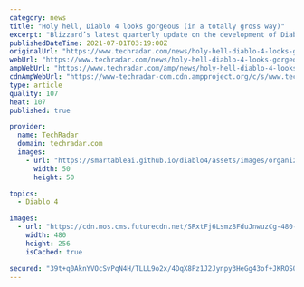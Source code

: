 ```yaml
---
category: news
title: "Holy hell, Diablo 4 looks gorgeous (in a totally gross way)"
excerpt: "Blizzard’s latest quarterly update on the development of Diablo 4 gives a deep-dive look at its gorgeously gruesome art style. From a gameplay perspective, perhaps the most important aspect is that ..."
publishedDateTime: 2021-07-01T03:19:00Z
originalUrl: "https://www.techradar.com/news/holy-hell-diablo-4-looks-gorgeous-in-a-totally-gross-way"
webUrl: "https://www.techradar.com/news/holy-hell-diablo-4-looks-gorgeous-in-a-totally-gross-way"
ampWebUrl: "https://www.techradar.com/amp/news/holy-hell-diablo-4-looks-gorgeous-in-a-totally-gross-way"
cdnAmpWebUrl: "https://www-techradar-com.cdn.ampproject.org/c/s/www.techradar.com/amp/news/holy-hell-diablo-4-looks-gorgeous-in-a-totally-gross-way"
type: article
quality: 107
heat: 107
published: true

provider:
  name: TechRadar
  domain: techradar.com
  images:
    - url: "https://smartableai.github.io/diablo4/assets/images/organizations/techradar.com-50x50.jpg"
      width: 50
      height: 50

topics:
  - Diablo 4

images:
  - url: "https://cdn.mos.cms.futurecdn.net/SRxtFj6Lsmz8FduJnwuzCg-480-80.png"
    width: 480
    height: 256
    isCached: true

secured: "39t+q0AknYVOcSvPqN4H/TLLL9o2x/4DqX8Pz1J2Jynpy3HeGg43of+JKROS05TAKAcZN3oCFbj9oo0tUDlUJXFzNc1l0MYOxooF6ZF8h3RkavYvyygkepQqcF7ZmmJAHEXNvxXOMXhg5/KTqcljKGs3Rp0SdCnLtikfvTdNL3IUQbAjECdGYnJk5YXS90JZkmarfKrjbQH1NakX7PgWpmfvgi32phfnIT+qz72TvJ0lOoBkrbesKRvMY3CVpyTfoxc5+VVW7DX74/BHbntoqmqkoxibKNrO6Bb50LcG+0viX2E2G/6Dic7ekEzZ5jJE27+JnzGGtdS4UEJNh4cDNDt+5zOTBGsXuPEHUmv4Ex4=;MSSx4iW2A7LLMV4ncPhNxg=="
---
```


